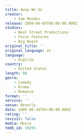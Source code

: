 ```yaml
---
title: Away We Go
creator:
    - Sam Mendes
release: 2009-06-05T00:00:00.000Z
studios:
    - Neal Street Productions
    - Focus Features
    - Big Beach
original_title: ''
original_language: en
language:
    - English
country:
    - United States
length: 98
genre:
    - Comedy
    - Drama
    - Romance
format: ''
service: ''
venue: Beverly
date: 2009-06-30T04:00:00.000Z
rating: ''
revisit: false
media: Movie
tmdb_id: 19255
---
```



